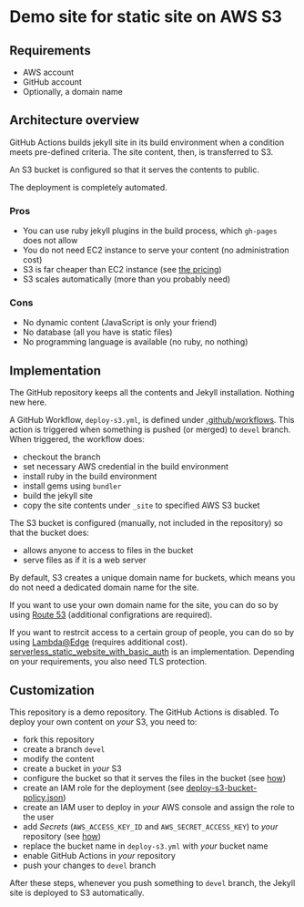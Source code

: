 # Demo site for static site on AWS S3

## Requirements

- AWS account
- GitHub account
- Optionally, a domain name

## Architecture overview

GitHub Actions builds jekyll site in its build environment when a condition
meets pre-defined criteria. The site content, then, is transferred to S3.

An S3 bucket is configured so that it serves the contents to public.

The deployment is completely automated.

### Pros

- You can use ruby jekyll plugins in the build process, which `gh-pages` does
  not allow
- You do not need EC2 instance to serve your content (no administration cost)
- S3 is far cheaper than EC2 instance (see [the pricing](https://aws.amazon.com/s3/pricing/))
- S3 scales automatically (more than you probably need)

### Cons

- No dynamic content (JavaScript is only your friend)
- No database (all you have is static files)
- No programming language is available (no ruby, no nothing)

## Implementation

The GitHub repository keeps all the contents and Jekyll installation. Nothing
new here.

A GitHub Workflow, `deploy-s3.yml`, is defined under
[.github/workflows](https://github.com/trombik/jekyll-site-demo-starhub/blob/master/.github/workflows/deploy-s3.yml).
This action is triggered when something is pushed (or merged) to `devel`
branch.  When triggered, the workflow does:

- checkout the branch
- set necessary AWS credential in the build environment
- install ruby in the build environment
- install gems using `bundler`
- build the jekyll site
- copy the site contents under `_site` to specified AWS S3 bucket

The S3 bucket is configured (manually, not included in the repository) so that
the bucket does:

- allows anyone to access to files in the bucket
- serve files as if it is a web server

By default, S3 creates a unique domain name for buckets, which means you do
not need a dedicated domain name for the site.

If you want to use your own domain name for the site, you can do so by using
[Route 53](https://aws.amazon.com/route53/) (additional configrations are
required).

If you want to restrcit access to a certain group of people, you can do so by
using
[Lambda@Edge](https://docs.aws.amazon.com/AmazonCloudFront/latest/DeveloperGuide/lambda-at-the-edge.html)
(requires additional cost).
[serverless_static_website_with_basic_auth](https://github.com/dumrauf/serverless_static_website_with_basic_auth)
is an implementation. Depending on your requirements, you also need TLS
protection.

## Customization

This repository is a demo repository. The GitHub Actions is disabled. To
deploy your own content on _your_ S3, you need to:

- fork this repository
- create a branch `devel`
- modify the content
- create a bucket in _your_ S3
- configure the bucket so that it serves the files in the bucket (see
  [how](https://docs.aws.amazon.com/AmazonS3/latest/dev/WebsiteHosting.html))
- create an IAM role for the deployment (see [deploy-s3-bucket-policy.json](https://github.com/trombik/jekyll-site-demo-starhub/blob/master/.github/workflows/deploy-s3-bucket-policy.json))
- create an IAM user to deploy in _your_ AWS console and assign the role to
  the user
- add _Secrets_ (`AWS_ACCESS_KEY_ID` and `AWS_SECRET_ACCESS_KEY`) to _your_
  repository (see [how](https://help.github.com/en/actions/configuring-and-managing-workflows/creating-and-storing-encrypted-secrets))
- replace the bucket name in `deploy-s3.yml` with _your_ bucket name
- enable GitHub Actions in _your_ repository
- push your changes to `devel` branch

After these steps, whenever you push something to `devel` branch, the Jekyll
site is deployed to S3 automatically.
